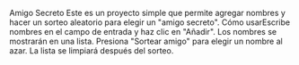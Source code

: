 Amigo Secreto
Este es un proyecto simple que permite agregar nombres y hacer un sorteo aleatorio para elegir un "amigo secreto".
Cómo usarEscribe nombres en el campo de entrada y haz clic en "Añadir".
Los nombres se mostrarán en una lista.
Presiona "Sortear amigo" para elegir un nombre al azar.
La lista se limpiará después del sorteo.

